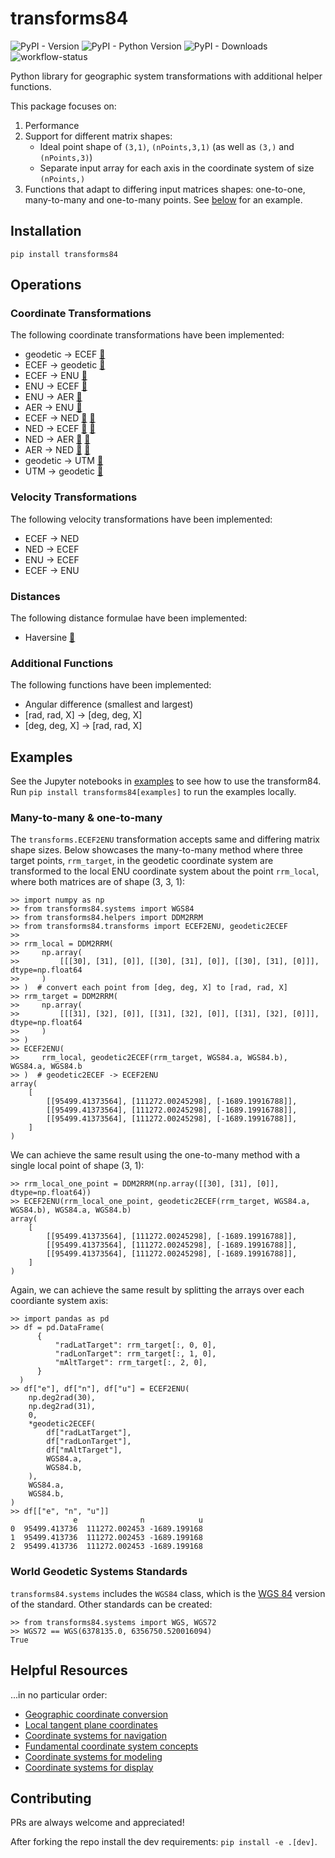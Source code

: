 # transforms84
![PyPI - Version](https://img.shields.io/pypi/v/transforms84)
![PyPI - Python Version](https://img.shields.io/pypi/pyversions/transforms84)
![PyPI - Downloads](https://img.shields.io/pypi/dm/transforms84)
![workflow-status](https://img.shields.io/github/actions/workflow/status/Stoops-ML/transforms84/workflow.yml)

Python library for geographic system transformations with additional helper functions.

This package focuses on:
1. Performance
2. Support for different matrix shapes:
   * Ideal point shape of `(3,1)`, `(nPoints,3,1)` (as well as `(3,)` and `(nPoints,3)`)
   * Separate input array for each axis in the coordinate system of size `(nPoints,)`
3. Functions that adapt to differing input matrices shapes: one-to-one, many-to-many and one-to-many points. See [below](#many-to-many--one-to-many) for an example.

## Installation
`pip install transforms84`

## Operations
### Coordinate Transformations
The following coordinate transformations have been implemented:
- geodetic &rarr; ECEF [🔗](https://en.wikipedia.org/wiki/Geographic_coordinate_conversion#From_geodetic_to_ECEF_coordinates)
- ECEF &rarr; geodetic [🔗](https://en.wikipedia.org/wiki/Geographic_coordinate_conversion#From_ECEF_to_geodetic_coordinates)
- ECEF &rarr; ENU [🔗](https://en.wikipedia.org/wiki/Geographic_coordinate_conversion#From_ECEF_to_ENU)
- ENU &rarr; ECEF [🔗](https://en.wikipedia.org/wiki/Geographic_coordinate_conversion#From_ENU_to_ECEF)
- ENU &rarr; AER [🔗](https://x-lumin.com/wp-content/uploads/2020/09/Coordinate_Transforms.pdf)
- AER &rarr; ENU [🔗](https://x-lumin.com/wp-content/uploads/2020/09/Coordinate_Transforms.pdf)
- ECEF &rarr; NED [🔗](https://en.wikipedia.org/wiki/Geographic_coordinate_conversion#From_ECEF_to_ENU) [🔗](https://en.wikipedia.org/wiki/Local_tangent_plane_coordinates)
- NED &rarr; ECEF [🔗](https://en.wikipedia.org/wiki/Geographic_coordinate_conversion#From_ENU_to_ECEF) [🔗](https://en.wikipedia.org/wiki/Local_tangent_plane_coordinates)
- NED &rarr; AER [🔗](https://x-lumin.com/wp-content/uploads/2020/09/Coordinate_Transforms.pdf) [🔗](https://en.wikipedia.org/wiki/Local_tangent_plane_coordinates)
- AER &rarr; NED [🔗](https://x-lumin.com/wp-content/uploads/2020/09/Coordinate_Transforms.pdf) [🔗](https://en.wikipedia.org/wiki/Local_tangent_plane_coordinates)
- geodetic &rarr; UTM [🔗](https://fypandroid.wordpress.com/2011/09/03/converting-utm-to-latitude-and-longitude-or-vice-versa/)
- UTM &rarr; geodetic [🔗](https://fypandroid.wordpress.com/2011/09/03/converting-utm-to-latitude-and-longitude-or-vice-versa/)

### Velocity Transformations
The following velocity transformations have been implemented:
- ECEF &rarr; NED
- NED &rarr; ECEF
- ENU &rarr; ECEF
- ECEF &rarr; ENU

### Distances
The following distance formulae have been implemented:
- Haversine [🔗](https://en.wikipedia.org/wiki/Haversine_formula#Formulation)

### Additional Functions
The following functions have been implemented:
- Angular difference (smallest and largest)
- [rad, rad, X] &rarr; [deg, deg, X]
- [deg, deg, X] &rarr; [rad, rad, X]

## Examples
See the Jupyter notebooks in [examples](examples) to see how to use the transform84. Run `pip install transforms84[examples]` to run the examples locally.

### Many-to-many & one-to-many
The `transforms.ECEF2ENU` transformation accepts same and differing matrix shape sizes. Below showcases the many-to-many method where three target points, `rrm_target`, in the geodetic coordinate system are transformed to the local ENU coordinate system about the point `rrm_local`, where both matrices are of shape (3, 3, 1):
```
>> import numpy as np
>> from transforms84.systems import WGS84
>> from transforms84.helpers import DDM2RRM
>> from transforms84.transforms import ECEF2ENU, geodetic2ECEF
>>
>> rrm_local = DDM2RRM(
>>     np.array(
>>         [[[30], [31], [0]], [[30], [31], [0]], [[30], [31], [0]]], dtype=np.float64
>>     )
>> )  # convert each point from [deg, deg, X] to [rad, rad, X]
>> rrm_target = DDM2RRM(
>>     np.array(
>>         [[[31], [32], [0]], [[31], [32], [0]], [[31], [32], [0]]], dtype=np.float64
>>     )
>> )
>> ECEF2ENU(
>>     rrm_local, geodetic2ECEF(rrm_target, WGS84.a, WGS84.b), WGS84.a, WGS84.b
>> )  # geodetic2ECEF -> ECEF2ENU
array(
    [
        [[95499.41373564], [111272.00245298], [-1689.19916788]],
        [[95499.41373564], [111272.00245298], [-1689.19916788]],
        [[95499.41373564], [111272.00245298], [-1689.19916788]],
    ]
)
```

We can achieve the same result using the one-to-many method with a single local point of shape (3, 1):
```
>> rrm_local_one_point = DDM2RRM(np.array([[30], [31], [0]], dtype=np.float64))
>> ECEF2ENU(rrm_local_one_point, geodetic2ECEF(rrm_target, WGS84.a, WGS84.b), WGS84.a, WGS84.b)
array(
    [
        [[95499.41373564], [111272.00245298], [-1689.19916788]],
        [[95499.41373564], [111272.00245298], [-1689.19916788]],
        [[95499.41373564], [111272.00245298], [-1689.19916788]],
    ]
)
```

Again, we can achieve the same result by splitting the arrays over each coordiante system axis:
```
>> import pandas as pd
>> df = pd.DataFrame(
      {
          "radLatTarget": rrm_target[:, 0, 0],
          "radLonTarget": rrm_target[:, 1, 0],
          "mAltTarget": rrm_target[:, 2, 0],
      }
  )
>> df["e"], df["n"], df["u"] = ECEF2ENU(
    np.deg2rad(30),
    np.deg2rad(31),
    0,
    *geodetic2ECEF(
        df["radLatTarget"],
        df["radLonTarget"],
        df["mAltTarget"],
        WGS84.a,
        WGS84.b,
    ),
    WGS84.a,
    WGS84.b,
)
>> df[["e", "n", "u"]]
              e              n            u
0  95499.413736  111272.002453 -1689.199168
1  95499.413736  111272.002453 -1689.199168
2  95499.413736  111272.002453 -1689.199168
```

### World Geodetic Systems Standards
`transforms84.systems` includes the `WGS84` class, which is the [WGS 84](https://en.wikipedia.org/wiki/World_Geodetic_System#WGS_84) version of the standard. Other standards can be created:
```
>> from transforms84.systems import WGS, WGS72
>> WGS72 == WGS(6378135.0, 6356750.520016094)
True
```

## Helpful Resources
...in no particular order:
- [Geographic coordinate conversion](https://en.wikipedia.org/wiki/Geographic_coordinate_conversion)
- [Local tangent plane coordinates](https://en.wikipedia.org/wiki/Local_tangent_plane_coordinates)
- [Coordinate systems for navigation](https://www.mathworks.com/help/aerotbx/ug/coordinate-systems-for-navigation.html)
- [Fundamental coordinate system concepts](https://www.mathworks.com/help/aerotbx/ug/fundamental-coordinate-system-concepts.html)
- [Coordinate systems for modeling](https://www.mathworks.com/help/aerotbx/ug/coordinate-systems-for-modeling.html)
- [Coordinate systems for display](https://www.mathworks.com/help/aerotbx/ug/coordinate-systems-for-display.html)

## Contributing
PRs are always welcome and appreciated!

After forking the repo install the dev requirements: `pip install -e .[dev]`.
